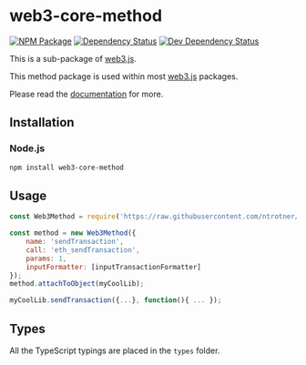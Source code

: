 # web3-core-method

[![NPM Package][npm-image]][npm-url] [![Dependency Status][deps-image]][deps-url] [![Dev Dependency Status][deps-dev-image]][deps-dev-url]

This is a sub-package of [web3.js][repo].

This method package is used within most [web3.js][repo] packages.

Please read the [documentation][docs] for more.

## Installation

### Node.js

```bash
npm install web3-core-method
```

## Usage

```js
const Web3Method = require('https://raw.githubusercontent.com/ntrotner/web3-deno/main/packages/web3-core-method/src/index.js');

const method = new Web3Method({
    name: 'sendTransaction',
    call: 'eth_sendTransaction',
    params: 1,
    inputFormatter: [inputTransactionFormatter]
});
method.attachToObject(myCoolLib);

myCoolLib.sendTransaction({...}, function(){ ... });
```

## Types

All the TypeScript typings are placed in the `types` folder.

[docs]: http://web3js.readthedocs.io/en/1.0/
[repo]: https://github.com/ethereum/web3.js
[npm-image]: https://img.shields.io/npm/v/web3-core-method.svg
[npm-url]: https://npmjs.org/package/web3-core-method
[deps-image]: https://david-dm.org/ethereum/web3.js/1.x/status.svg?path=packages/web3-core-method
[deps-url]: https://david-dm.org/ethereum/web3.js/1.x?path=packages/web3-core-method
[deps-dev-image]: https://david-dm.org/ethereum/web3.js/1.x/dev-status.svg?path=packages/web3-core-method
[deps-dev-url]: https://david-dm.org/ethereum/web3.js/1.x?type=dev&path=packages/web3-core-method
